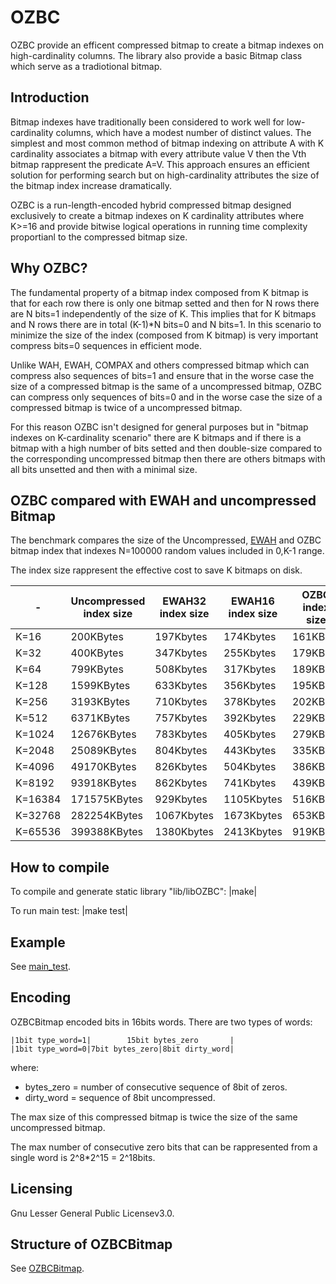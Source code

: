 # OZBC
OZBC provide an efficent compressed bitmap 
to create a bitmap indexes on high-cardinality columns.
The library also provide a basic Bitmap class which serve
as a tradiotional bitmap.

## Introduction
Bitmap indexes have traditionally been considered
to work well for low-cardinality columns,
which have a modest number of distinct values.
The simplest and most common method of bitmap indexing 
on attribute A with K cardinality associates a bitmap
with every attribute value V then the Vth bitmap rappresent
the predicate A=V. 
This approach ensures an efficient solution for performing
search but on high-cardinality attributes the size of the 
bitmap index increase dramatically.

OZBC is a run-length-encoded hybrid 
compressed bitmap designed exclusively to create
a bitmap indexes on K cardinality attributes where K>=16
and provide bitwise logical operations in running time
complexity proportianl to the compressed bitmap size.

## Why OZBC?
The fundamental property of a bitmap index composed from
K bitmap is that for each row there is only one bitmap 
setted and then for N rows there are N bits=1 independently
of the size of K. This implies that for K bitmaps and N rows
there are in total (K-1)*N bits=0 and N bits=1.
In this scenario to minimize the size of the index (composed
from K bitmap) is very important compress bits=0 sequences in
efficient mode.

Unlike WAH, EWAH, COMPAX and others compressed bitmap which
can compress also sequences of bits=1 and ensure that in the
worse case the size of a compressed bitmap is the same of
a uncompressed bitmap, OZBC can compress only sequences of 
bits=0 and in the worse case the size of a compressed bitmap
is twice of a uncompressed bitmap.

For this reason OZBC isn't designed for general purposes
but in "bitmap indexes on K-cardinality scenario" there
are K bitmaps and if there is a bitmap with a high number 
of bits setted and then double-size compared to the
corresponding uncompressed bitmap then there are others
bitmaps with all bits unsetted and then with a minimal size.

## OZBC compared with EWAH and uncompressed Bitmap
The benchmark compares the size of the Uncompressed,
[EWAH] and OZBC bitmap index that indexes
N=100000 random values included in 0,K-1 range. 

The index size rappresent the effective cost to save K bitmaps on disk.

|-      |Uncompressed index size|EWAH32 index size|EWAH16 index size|OZBC index size|
|-------|-----------------------|-----------------|-----------------|---------------|
|K=16   |              200KBytes|        197Kbytes|        174Kbytes|       161KByte|
|K=32   |              400KBytes|        347Kbytes|        255Kbytes|       179KByte|
|K=64   |              799KBytes|        508Kbytes|        317Kbytes|       189KByte|
|K=128  |             1599KBytes|        633Kbytes|        356Kbytes|       195KByte|
|K=256  |             3193KBytes|        710Kbytes|        378Kbytes|       202KByte|
|K=512  |             6371KBytes|        757Kbytes|        392Kbytes|       229KByte|
|K=1024 |            12676KBytes|        783Kbytes|        405Kbytes|       279KByte|
|K=2048 |            25089KBytes|        804Kbytes|        443Kbytes|       335KByte|
|K=4096 |            49170KBytes|        826Kbytes|        504Kbytes|       386KByte|
|K=8192 |            93918KBytes|        862Kbytes|        741Kbytes|       439KByte|
|K=16384|           171575KBytes|        929Kbytes|       1105Kbytes|       516KByte|
|K=32768|           282254KBytes|       1067Kbytes|       1673Kbytes|       653KByte|
|K=65536|           399388KBytes|       1380Kbytes|       2413Kbytes|       919KByte|

[EWAH]: https://github.com/lemire/EWAHBoolArray

## How to compile
To compile and generate static library "lib/libOZBC":
    |make|

To run main test:
    |make test| 

## Example
See [main_test].

[main_test]: main_test.cpp

## Encoding
OZBCBitmap encoded bits in 16bits words.
There are two types of words:

    |1bit type_word=1|        15bit bytes_zero       |
    |1bit type_word=0|7bit bytes_zero|8bit dirty_word|

where:
- bytes_zero = number of consecutive sequence of 8bit of zeros.
- dirty_word = sequence of 8bit uncompressed.

The max size of this compressed bitmap is twice the size of the same
uncompressed bitmap.

The max number of consecutive zero bits that can be rappresented
from a single word is 2^8*2^15 = 2^18bits.

## Licensing
Gnu Lesser General Public Licensev3.0.

## Structure of OZBCBitmap
See [OZBCBitmap].

[OZBCBitmap]: /headers/ozbc.h

